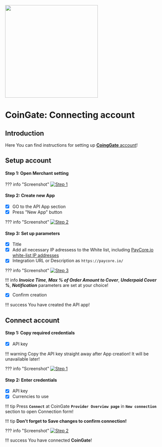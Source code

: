 <img src="https://static.openfintech.io/payment_providers/coingate/logo.svg?w=300" width="300px" >

# CoinGate: Connecting account

## Introduction

Here You can find  instructions for setting up <a href="https://coingate.com/account/dashboard" target="_blank" rel="noopener">**CoingGate** account</a>!

## Setup account


#### Step 1: Open Merchant setting

??? info "Screenshot"
    [![Step 1](images/coingate-step1.png)](images/coingate-step1.png)

#### Step 2: Create new App
- [x] GO to the API App section
- [x] Press "New App" button

??? info "Screenshot"
    [![Step 2](images/coingate-step2_1.png)](images/coingate-step2_1.png)

#### Step 3: Set up parameters

- [x] Title
- [x] Add all necessary IP adressess to the White list, including  [PayСore.io white-list IP addresses](/ips/#white-list-ip-addresses)   
- [x] Integration URL or Description  as ```https://paycore.io/```

??? info "Screenshot"
    [![Step 3](images/coingate-step3.png)](images/coingate-step3.png)

!!! info
    **_Invoice Time_**, **_Max % of Order Amount to Cover_**, **_Underpaid Cover %_**, **_Notification_** parameters are set  at your choice!

 - [x] Confirm creation

!!! success
    You have created the API app!
    
## Connect account

#### Step 1: Copy required credentials

- [x] API key

!!! warning
    Copy the API key straight away after App creation!
    It will be unavailable later!

??? info "Screenshot"
    [![Step 1](images/coingate-step4.png)](images/coingate-step4.png)

#### Step 2: Enter credentials

- [x] API key
- [x] Currencies to use

!!! tip
    Press **```Connect```** at CoinGate **```Provider Overview page```** in **```New connection```** section to open Connection form!

!!! tip
    **Don't forget to Save changes to confirm connection!**

??? info "Screenshot"
    [![Step 2](images/coingate-step_connect.png)](images/coingate-step_connect.png)


!!! success
    You have connected **CoinGate**!